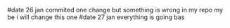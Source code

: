 #date 26 jan  commited one change but something is wrong in my repo my be i will change this one 
#date 27 jan everything is going bas 
